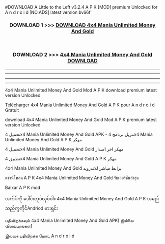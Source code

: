 #DOWNLOAD A Little to the Left v3.2.4 A P K [MOD] premium Unlocked for A n d r o i d [NO.ADS] latest version bv66f 



<div align="center">

<h3>DOWNLOAD 1 >>> <a href="https://downloadmod1.web.app/?judul=4x4 Mania Unlimited Money And Gold ">DOWNLOAD 4x4 Mania Unlimited Money And Gold </a></h3><br>

<h3>DOWNLOAD 2 >>> <a href="https://downloadmod1.web.app/?judul=4x4 Mania Unlimited Money And Gold ">4x4 Mania Unlimited Money And Gold  DOWNLOAD </a></h3>

</div>


----------------------------------------------------------

----------------------------------------------------------

----------------------------------------------------------

----------------------------------------------------------


4x4 Mania Unlimited Money And Gold  Mod A P K download premium latest version Unlocked

Télécharger 4x4 Mania Unlimited Money And Gold  A P K pour A n d r o i d Gratuit

download 4x4 Mania Unlimited Money And Gold  Mod A P K premium latest version Unlocked

تحميل 4x4 Mania Unlimited Money And Gold  APK - تنزيل برنامج 4x4 Mania Unlimited Money And Gold  A P K مهكر

تحميل 4x4 Mania Unlimited Money And Gold  مهكر اخر اصدار

تطبيق 4x4 Mania Unlimited Money And Gold  A P K مهكر

4x4 Mania Unlimited Money And Gold  برابط مباشر للاندرويد

ดาวน์โหลด A P K 4x4 Mania Unlimited Money And Gold  รับเวอร์ชันล่าสุด

Baixar A P K mod

အက်ပ်ကို ဒေါင်းလုဒ်လုပ်ပါ။ 4x4 Mania Unlimited Money And Gold  A P K အမည်သည်ကူကိုင်Andriod ဗားရှင်း

பதிவிறக்கவும் 4x4 Mania Unlimited Money And Gold  APK[ இல்லை விளம்பரங்கள்] 
 
இலவச பதிவிறக்க மோட் A n d r o i d



